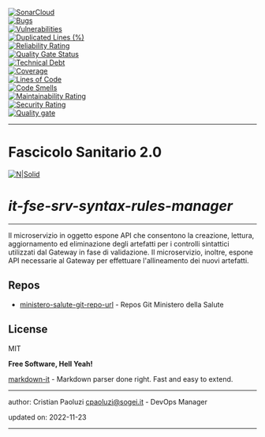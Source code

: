 [![SonarCloud](https://sonarcloud.io/images/project_badges/sonarcloud-black.svg)](https://sonarcloud.io/summary/new_code?id=it.finanze.sanita.fse2%3Asrv-syntax-rules-manager-ms)
<br/>
[![Bugs](https://sonarcloud.io/api/project_badges/measure?project=it.finanze.sanita.fse2%3Asrv-syntax-rules-manager-ms&metric=bugs)](https://sonarcloud.io/summary/new_code?id=it.finanze.sanita.fse2%3Asrv-syntax-rules-manager-ms)
<br/>
[![Vulnerabilities](https://sonarcloud.io/api/project_badges/measure?project=it.finanze.sanita.fse2%3Asrv-syntax-rules-manager-ms&metric=vulnerabilities)](https://sonarcloud.io/summary/new_code?id=it.finanze.sanita.fse2%3Asrv-syntax-rules-manager-ms)
<br/>
[![Duplicated Lines (%)](https://sonarcloud.io/api/project_badges/measure?project=it.finanze.sanita.fse2%3Asrv-syntax-rules-manager-ms&metric=duplicated_lines_density)](https://sonarcloud.io/summary/new_code?id=it.finanze.sanita.fse2%3Asrv-syntax-rules-manager-ms)
<br/>
[![Reliability Rating](https://sonarcloud.io/api/project_badges/measure?project=it.finanze.sanita.fse2%3Asrv-syntax-rules-manager-ms&metric=reliability_rating)](https://sonarcloud.io/summary/new_code?id=it.finanze.sanita.fse2%3Asrv-syntax-rules-manager-ms)
<br/>
[![Quality Gate Status](https://sonarcloud.io/api/project_badges/measure?project=it.finanze.sanita.fse2%3Asrv-syntax-rules-manager-ms&metric=alert_status)](https://sonarcloud.io/summary/new_code?id=it.finanze.sanita.fse2%3Asrv-syntax-rules-manager-ms)
<br/>
[![Technical Debt](https://sonarcloud.io/api/project_badges/measure?project=it.finanze.sanita.fse2%3Asrv-syntax-rules-manager-ms&metric=sqale_index)](https://sonarcloud.io/summary/new_code?id=it.finanze.sanita.fse2%3Asrv-syntax-rules-manager-ms)
<br/>
[![Coverage](https://sonarcloud.io/api/project_badges/measure?project=it.finanze.sanita.fse2%3Asrv-syntax-rules-manager-ms&metric=coverage)](https://sonarcloud.io/summary/new_code?id=it.finanze.sanita.fse2%3Asrv-syntax-rules-manager-ms)
<br/>
[![Lines of Code](https://sonarcloud.io/api/project_badges/measure?project=it.finanze.sanita.fse2%3Asrv-syntax-rules-manager-ms&metric=ncloc)](https://sonarcloud.io/summary/new_code?id=it.finanze.sanita.fse2%3Asrv-syntax-rules-manager-ms)
<br/>
[![Code Smells](https://sonarcloud.io/api/project_badges/measure?project=it.finanze.sanita.fse2%3Asrv-syntax-rules-manager-ms&metric=code_smells)](https://sonarcloud.io/summary/new_code?id=it.finanze.sanita.fse2%3Asrv-syntax-rules-manager-ms)
<br/>
[![Maintainability Rating](https://sonarcloud.io/api/project_badges/measure?project=it.finanze.sanita.fse2%3Asrv-syntax-rules-manager-ms&metric=sqale_rating)](https://sonarcloud.io/summary/new_code?id=it.finanze.sanita.fse2%3Asrv-syntax-rules-manager-ms)
<br/>
[![Security Rating](https://sonarcloud.io/api/project_badges/measure?project=it.finanze.sanita.fse2%3Asrv-syntax-rules-manager-ms&metric=security_rating)](https://sonarcloud.io/summary/new_code?id=it.finanze.sanita.fse2%3Asrv-syntax-rules-manager-ms)
<br/>
[![Quality gate](https://sonarcloud.io/api/project_badges/quality_gate?project=it.finanze.sanita.fse2%3Asrv-syntax-rules-manager-ms)](https://sonarcloud.io/summary/new_code?id=it.finanze.sanita.fse2%3Asrv-syntax-rules-manager-ms)
<br/>

---

# Fascicolo Sanitario 2.0
[![N|Solid](https://www.sogei.it/content/dam/sogei/loghi/Sogei_logo_304.svg)](https://www.sogei.it/it/sogei-homepage.html)

# _it-fse-srv-syntax-rules-manager_


---

Il microservizio in oggetto espone API che consentono la creazione, lettura, aggiornamento ed eliminazione degli artefatti per i controlli sintattici utilizzati dal Gateway in fase di validazione. Il microservizio, inoltre, espone API necessarie al Gateway per effettuare l'allineamento dei nuovi artefatti.

## Repos
- [ministero-salute-git-repo-url] - Repos Git Ministero della Salute

## License

MIT

**Free Software, Hell Yeah!**

[markdown-it] - Markdown parser done right. Fast and easy to extend.

[//]: # (These are reference links used in the body of this note and get stripped out when the markdown processor does its job. There is no need to format nicely because it shouldn't be seen. Thanks SO - http://stackoverflow.com/questions/4823468/store-comments-in-markdown-syntax)
[markdown-it]: <https://github.com/markdown-it/markdown-it>
[ministero-salute-git-repo-url]: <https://github.com/ministero-salute/it-fse-srv-syntax-rules-manager.git>
[Spring Boot]: <https://spring.io/projects/spring-boot>
[Maven]: <https://maven.apache.org/>

---
author: Cristian Paoluzi <cpaoluzi@sogei.it> - DevOps Manager

updated on: 2022-11-23

---